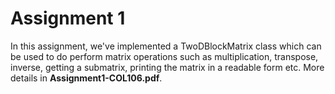 # Assignment 1

In this assignment, we've implemented a TwoDBlockMatrix class which can be used to do perform matrix operations such as multiplication, transpose, inverse, getting a submatrix, printing the matrix in a readable form etc. More details in **Assignment1-COL106.pdf**.
